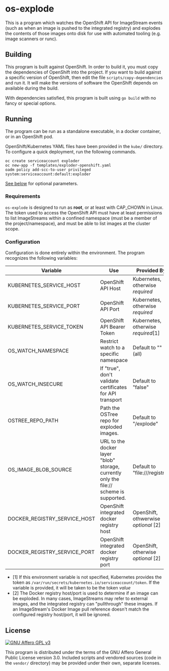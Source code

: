 # os-explode

This is a program which watches the OpenShift API for ImageStream events (such
as when an image is pushed to the integrated registry) and explodes the
contents of those images onto disk for use with automated tooling (e.g. image
scanners or runc).

## Building

This program is built against OpenShift. In order to build it, you must copy
the dependencies of OpenShift into the project. If you want to build against a
specific version of OpenShift, then edit the file `scripts/copy-dependencies`
and run it. It will make the versions of software the OpenShift depends on
available during the build.

With dependencies satisfied, this program is built using `go build` with no
fancy or special options.

## Running

The program can be run as a standalone executable, in a docker container, or
in an OpenShift pod.

OpenShift/Kubernetes YAML files have been provided in the `kube/` directory. To
configure a quick deployment, run the following commands.

```
oc create serviceaccount exploder
oc new-app -f templates/exploder-openshift.yaml
oadm policy add-scc-to-user privileged system:serviceaccount:default:exploder
```

[See below](#configuration) for optional parameters.

### Requirements

`os-explode` is designed to run as **root**, or at least with CAP_CHOWN in
Linux. The token used to access the OpenShift API must have at least
permissions to list ImageStreams within a confined namespace (must be a member
of the project/namespace), and must be able to list images at the cluster
scope.

### Configuration

Configuration is done entirely within the environment. The program recognizes
the following variables:

| **Variable** | **Use** | **Provided By** |
|------------------------------|-----------------------------------------------------------------------------------------|--------------------------------------|
| KUBERNETES_SERVICE_HOST | OpenShift API Host | Kubernetes, otherwise *required* |
| KUBERNETES_SERVICE_PORT | OpenShift API Port | Kubernetes, otherwise *required* |
| KUBERNETES_SERVICE_TOKEN | OpenShift API Bearer Token | Kubernetes, otherwise *required*[1] |
| OS_WATCH_NAMESPACE | Restrict watch to a specific namespace | Default to "" (all) |
| OS_WATCH_INSECURE | If "true", don't validate certificates for API transport | Default to "false" |
| OSTREE_REPO_PATH | Path the OSTree repo for exploded images. | Default to "/explode" |
| OS_IMAGE_BLOB_SOURCE | URL to the docker layer "blob" storage, currently only the file:// scheme is supported. | Default to "file:///registry" |
| DOCKER_REGISTRY_SERVICE_HOST | OpenShift integrated docker registry host | OpenShift, othwerwise *optional* [2] |
| DOCKER_REGISTRY_SERVICE_PORT | OpenShift integrated docker registry port | OpenShift, otherwise *optional* [2] |

- [1] If this environment variable is not specified, Kubernetes provides the
  token as `/var/run/secrets/kubernetes.io/serviceaccount/token`. If the
  variable is provided, it will be taken to be the token *value*
- [2] The Docker registry host/port is used to determine if an image can be
  exploded. In many cases, ImageStreams may refer to external images, and the
  integrated registry can "pullthrough" these images. If an ImageStream's
  Docker Image pull reference doesn't match the configured registry host/port,
  it will be ignored.

## License

[![GNU Affero GPL v3](https://www.gnu.org/graphics/agplv3-155x51.png "GNU Affero GPL v3")](https://www.gnu.org/licenses/agpl-3.0.en.html)

This program is distributed under the terms of the GNU Affero General Public
License version 3.0. Included scripts and vendored sources (code in the
`vendor/` directory) may be provided under their own, separate licenses.
